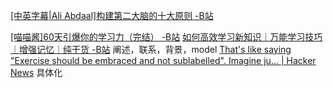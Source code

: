 [[中英字幕|Ali Abdaal]构建第二大脑的十大原则 -B站](https://www.bilibili.com/video/BV1QD4y1d7At)

[[喵喵酱]60天引爆你的学习力（完结） -B站](https://www.bilibili.com/video/BV19J411u7Eu)
[如何高效学习新知识｜万能学习技巧｜增强记忆｜纯干货 -B站](https://www.bilibili.com/video/BV1Je411s7me)
	阐述，联系，背景，model
[That's like saying "Exercise should be embraced and not sublabelled". Imagine ju... | Hacker News](https://news.ycombinator.com/item?id=22666571)
	具体化
